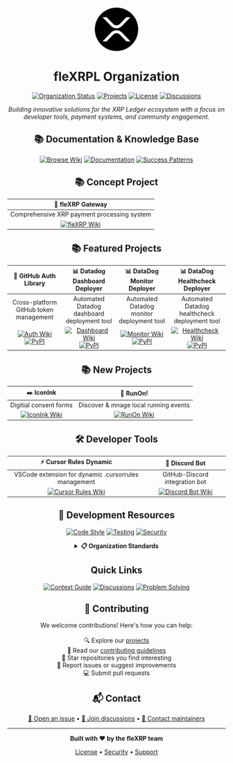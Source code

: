 <p align="center">
  <img src="https://raw.githubusercontent.com/fleXRPL/fleXRP/main/assets/xrp-logo.svg" alt="fleXRPL Logo" width="100"/>
  <h1 align="center">fleXRPL Organization</h1>
</p>

<div align="center">

[![Organization Status](https://img.shields.io/badge/Status-Active-success?style=for-the-badge&logo=github&color=2ea043)](https://github.com/fleXRPL)
[![Projects](https://img.shields.io/badge/Projects-9_Active-blue?style=for-the-badge&logo=github&color=0969da)](https://github.com/orgs/fleXRPL/repositories)
[![License](https://img.shields.io/badge/License-MIT-yellow?style=for-the-badge&logo=github&color=dbab09)](https://github.com/fleXRPL/.github/wiki/LICENSE)
[![Discussions](https://img.shields.io/badge/Discussions-Active-green?style=for-the-badge&logo=github&color=238636)](https://github.com/orgs/fleXRPL/discussions)

*Building innovative solutions for the XRP Ledger ecosystem with a focus on developer tools, payment systems, and community engagement.*

</div>

<div align="center">

## 📚 Documentation & Knowledge Base

[![Browse Wiki](https://img.shields.io/badge/📖_Browse_Wiki-2188ff?style=for-the-badge&logo=github&logoColor=white)](https://github.com/fleXRPL/.github/wiki)
[![Documentation](https://img.shields.io/badge/📝_Documentation-0366d6?style=for-the-badge&logo=github&logoColor=white)](https://github.com/fleXRPL/.github/wiki/Documentation-Strategies)
[![Success Patterns](https://img.shields.io/badge/🔍_Success_Patterns-28a745?style=for-the-badge&logo=github&logoColor=white)](https://github.com/fleXRPL/.github/wiki/Success-Patterns)

</div>

<div align="center">

## 📚 Concept Project

| 🌟 fleXRP Gateway |
|:---:|
| Comprehensive XRP payment processing system |
| [![fleXRP Wiki](https://img.shields.io/badge/🌟_fleXRP_Gateway-2188ff?style=for-the-badge&logo=github&logoColor=white)](https://github.com/fleXRPL/fleXRP/wiki) |
</div>

<div align="center">

## 📚 Featured Projects

| 🔑 GitHub Auth Library | 📊 Datadog Dashboard Deployer | 📊 DataDog Monitor Deployer | 📊 DataDog Healthcheck Deployer |
|:---:|:---:|:---:|:---:|
| Cross-platform GitHub token management | Automated Datadog dashboard deployment tool | Automated Datadog monitor deployment tool | Automated Datadog healthcheck deployment tool |
| [![Auth Wiki](https://img.shields.io/badge/📖_GitHub_Auth_Library-0366d6?style=for-the-badge&logo=github&logoColor=white)](https://github.com/fleXRPL/githubauthlib/wiki)<br>[![PyPI](https://img.shields.io/badge/📦_PyPI_Package-1.0.1-orange?style=for-the-badge&logo=pypi&logoColor=white)](https://pypi.org/project/githubauthlib/) | [![Dashboard Wiki](https://img.shields.io/badge/📖_Dashboard_Deployer-0366d6?style=for-the-badge&logo=github&logoColor=white)](https://github.com/fleXRPL/datadog-dashboard-deployer/wiki)<br>[![PyPI](https://img.shields.io/badge/📦_PyPI_Package-1.0.1-orange?style=for-the-badge&logo=pypi&logoColor=white)](https://pypi.org/project/datadog-dashboard-deployer/) | [![Monitor Wiki](https://img.shields.io/badge/📖_Monitor_Deployer-0366d6?style=for-the-badge&logo=github&logoColor=white)](https://github.com/fleXRPL/datadog-monitor-deployer/wiki)<br>[![PyPI](https://img.shields.io/badge/📦_PyPI_Package-1.0.1-orange?style=for-the-badge&logo=pypi&logoColor=white)](https://pypi.org/project/datadog-monitor-deployer/) | [![Healthcheck Wiki](https://img.shields.io/badge/📖_Healthcheck_Deployer-0366d6?style=for-the-badge&logo=github&logoColor=white)](https://github.com/fleXRPL/datadog-healthcheck-deployer/wiki)<br>[![PyPI](https://img.shields.io/badge/📦_PyPI_Package-1.0.1-orange?style=for-the-badge&logo=pypi&logoColor=white)](https://pypi.org/project/datadog-healthcheck-deployer/) |
</div>

<div align="center">

## 📚 New Projects

| ✒️ IconInk | 🏃 RunOn! |
|:---:|:---:|
| Digitial consent forms | Discover & mnage local running events |
| [![IconInk Wiki](https://img.shields.io/badge/📖_iconink-0366d6?style=for-the-badge&logo=github&logoColor=white)](https://github.com/fleXRPL/iconink/wiki) | [![RunOn Wiki](https://img.shields.io/badge/📖_RunOn-0366d6?style=for-the-badge&logo=github&logoColor=white)](https://github.com/fleXRPL/RunOn/wiki) |

</div>

<div align="center">

## 🛠️ Developer Tools

| ⚡ Cursor Rules Dynamic | 🤖 Discord Bot |
|:---:|:---:|
| VSCode extension for dynamic .cursorrules management | GitHub-Discord integration bot |
| [![Cursor Rules Wiki](https://img.shields.io/badge/📖_Cursor_Rules_Dynamic-0366d6?style=for-the-badge&logo=github&logoColor=white)](https://github.com/fleXRPL/cursor-rules-dynamic/wiki) | [![Discord Bot Wiki](https://img.shields.io/badge/📖_Discord_Bot-2188ff?style=for-the-badge&logo=github&logoColor=white)](https://github.com/fleXRPL/flexrpl-discord-bot/wiki) |

</div>

<div align="center">

## 🔧 Development Resources

[![Code Style](https://img.shields.io/badge/Code_Style-Black-000000?style=for-the-badge&logo=python&logoColor=white)](https://github.com/psf/black)
[![Testing](https://img.shields.io/badge/Testing-100%25_Coverage-success?style=for-the-badge&logo=sonarcloud&logoColor=white)](https://sonarcloud.io/)
[![Security](https://img.shields.io/badge/Security-Dependabot_Enabled-success?style=for-the-badge&logo=dependabot&logoColor=white)](https://github.com/features/security)

<details>
<summary><b>📋 Organization Standards</b></summary>
<br>
✨ Consistent code style with Black<br>
🧪 100% test coverage requirement<br>
🔒 Automated security scanning<br>
📊 SonarCloud integration<br>
🤖 Dependabot enabled<br>
📝 Comprehensive documentation<br>

</details>
</div>

<div align="center">

## Quick Links

[![Context Guide](https://img.shields.io/badge/🎓_Context_Building-0366d6?style=for-the-badge&logo=github&logoColor=white)](https://github.com/fleXRPL/.github/wiki/Context-Building)
[![Discussions](https://img.shields.io/badge/💬_Community_Hub-2188ff?style=for-the-badge&logo=github&logoColor=white)](https://github.com/orgs/fleXRPL/discussions)
[![Problem Solving](https://img.shields.io/badge/🔧_Problem_Decomposition-28a745?style=for-the-badge&logo=github&logoColor=white)](https://github.com/fleXRPL/.github/wiki/Problem-Decomposition)

</div>

<div align="center">

## 🤝 Contributing

We welcome contributions! Here's how you can help:<br>
<br>
🔍 Explore our [projects](https://github.com/orgs/fleXRPL/repositories)<br>
📖 Read our [contributing guidelines](https://github.com/fleXRPL/fleXRP/blob/main/CONTRIBUTING.md)<br>
🌟 Star repositories you find interesting<br>
🐛 Report issues or suggest improvements<br>
💻 Submit pull requests<br>

</div>

<div align="center">

## 📬 Contact

[🎯 Open an issue](https://github.com/fleXRPL/.github/issues) •
[💬 Join discussions](https://github.com/orgs/fleXRPL/discussions) •
[📧 Contact maintainers](mailto:contact@flexrpl.org)

---

**Built with ❤️ by the fleXRP team**

[License](https://github.com/fleXRPL/.github/wiki/LICENSE) • [Security](https://github.com/fleXRPL/.github/wiki/SECURITY) • [Support](https://github.com/fleXRPL/.github/wiki/SUPPORT)

</div>
